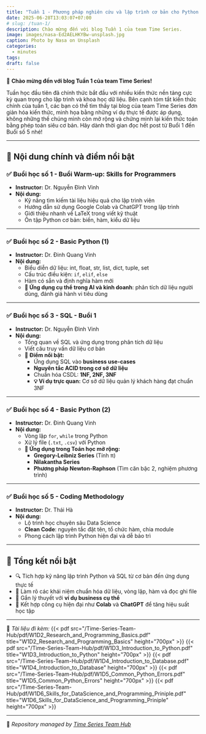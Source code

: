 ```yaml
---
title: "Tuần 1 - Phương pháp nghiên cứu và lập trình cơ bản cho Python và SQL"
date: 2025-06-28T13:03:07+07:00
# slug: /tuan-1/
description: Chào mừng đến với blog Tuần 1 của team Time Series.
image: images/nasa-Ed2AELHKYBw-unsplash.jpg
caption: Photo by Nasa on Unsplash
categories:
  - minutes
tags:
draft: false
---
```


🎉 **Chào mừng đến với blog Tuần 1 của team Time Series!**

Tuần học đầu tiên đã chính thức bắt đầu với nhiều kiến thức nền tảng cực kỳ quan trọng cho lập trình và khoa học dữ liệu. Bên cạnh tóm tắt kiến thức chính của tuần 1, các bạn có thể tìm thấy tại blog của team Time Series đơn giản hóa kiến thức, minh họa bằng những ví dụ thực tế được áp dụng, không những thế chúng mình còn mở rộng và chứng minh lại kiến thức toán bằng phép toán siêu cơ bản. Hãy dành thời gian đọc hết post từ Buổi 1 đến Buổi số 5 nhé!

---

## 📅 **Nội dung chính và điểm nổi bật**

### ✅ **Buổi học số 1 - Buổi Warm-up: Skills for Programmers**

- **Instructor:** Dr. Nguyễn Đình Vinh
- **Nội dung:**
  - Kỹ năng tìm kiếm tài liệu hiệu quả cho lập trình viên
  - Hướng dẫn sử dụng Google Colab và ChatGPT trong lập trình
  - Giới thiệu nhanh về LaTeX trong viết kỹ thuật
  - Ôn tập Python cơ bản: biến, hàm, kiểu dữ liệu

---

### ✅ **Buổi học số 2 - Basic Python (1)**

- **Instructor:** Dr. Đinh Quang Vinh
- **Nội dung:**
  - Biểu diễn dữ liệu: int, float, str, list, dict, tuple, set
  - Cấu trúc điều kiện: `if`, `elif`, `else`
  - Hàm có sẵn và định nghĩa hàm mới
  - **🧠 Ứng dụng cụ thể trong AI và kinh doanh**: phân tích dữ liệu người dùng, đánh giá hành vi tiêu dùng

---

### ✅ **Buổi học số 3 - SQL - Buổi 1**

- **Instructor:** Dr. Nguyễn Đình Vinh
- **Nội dung:**
  - Tổng quan về SQL và ứng dụng trong phân tích dữ liệu
  - Viết câu truy vấn dữ liệu cơ bản
  - **📌 Điểm nổi bật:**
    - Ứng dụng SQL vào **business use-cases**
    - **Nguyên tắc ACID trong cơ sở dữ liệu**
    - Chuẩn hóa CSDL: **1NF, 2NF, 3NF**
    - **💡 Ví dụ trực quan:** Cơ sở dữ liệu quản lý khách hàng đạt chuẩn 3NF

---

### ✅ **Buổi học số 4 - Basic Python (2)**

- **Instructor:** Dr. Đinh Quang Vinh
- **Nội dung:**
  - Vòng lặp `for`, `while` trong Python
  - Xử lý file (`.txt`, `.csv`) với Python
  - **🧮 Ứng dụng trong Toán học mở rộng:**
    - **Gregory-Leibniz Series** (Tính π)
    - **Nilakantha Series**
    - **Phương pháp Newton-Raphson** (Tìm căn bậc 2, nghiệm phương trình)

---

### ✅ **Buổi học số 5 - Coding Methodology**

- **Instructor:** Dr. Thái Hà
- **Nội dung:**
  - Lộ trình học chuyên sâu Data Science
  - **Clean Code**: nguyên tắc đặt tên, tổ chức hàm, chia module
  - Phong cách lập trình Python hiện đại và dễ bảo trì

---

## 📌 **Tổng kết nổi bật**

- 🔍 Tích hợp kỹ năng lập trình Python và SQL từ cơ bản đến ứng dụng thực tế
- 🧠 Làm rõ các khái niệm chuẩn hóa dữ liệu, vòng lặp, hàm và đọc ghi file
- 💼 Gắn lý thuyết với **ví dụ business cụ thể**
- 🔬 Kết hợp công cụ hiện đại như **Colab** và **ChatGPT** để tăng hiệu suất học tập

---

📂 _Tài liệu đi kèm:_
{{< pdf src="/Time-Series-Team-Hub/pdf/W1D2_Research_and_Programming_Basics.pdf" title="W1D2_Research_and_Programming_Basics" height="700px" >}}
{{< pdf src="/Time-Series-Team-Hub/pdf/W1D3_Introduction_to_Python.pdf" title="W1D3_Introduction_to_Python" height="700px" >}}
{{< pdf src="/Time-Series-Team-Hub/pdf/W1D4_Introduction_to_Database.pdf" title="W1D4_Introduction_to_Database" height="700px" >}}
{{< pdf src="/Time-Series-Team-Hub/pdf/W1D5_Common_Python_Errors.pdf" title="W1D5_Common_Python_Errors" height="700px" >}}
{{< pdf src="/Time-Series-Team-Hub/pdf/W1D6_Skills_for_DataScience_and_Programming_Priniple.pdf" title="W1D6_Skills_for_DataScience_and_Programming_Priniple" height="700px" >}}

---

🧠 _Repository managed by [Time Series Team Hub](https://github.com/Jennifer1907/Time-Series-Team-Hub)_
